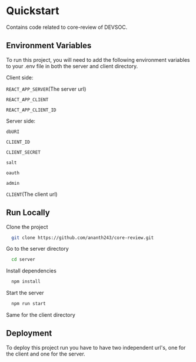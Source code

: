 
# Quickstart

Contains code related to core-review of DEVSOC.



## Environment Variables

To run this project, you will need to add the following environment variables to your .env file in both the server and client directory.

Client side:

`REACT_APP_SERVER`(The server url)

`REACT_APP_CLIENT`

`REACT_APP_CLIENT_ID`

Server side:

`dbURI`

`CLIENT_ID`

`CLIENT_SECRET`

`salt`

`oauth`

`admin`

`CLIENT`(The client url)
## Run Locally

Clone the project

```bash
  git clone https://github.com/ananth243/core-review.git
```

Go to the server directory

```bash
  cd server
```

Install dependencies

```bash
  npm install
```

Start the server

```bash
  npm run start
```

Same for the client directory
## Deployment

To deploy this project run you have to have two independent url's, one for the client and one for the server.
